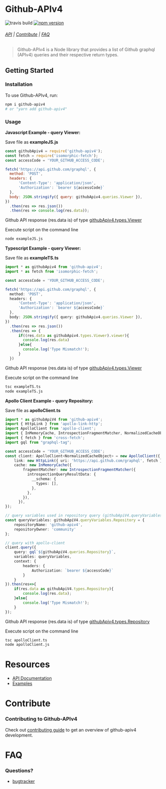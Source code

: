 # Github-APIv4
<!-- [START badges] -->
![travis build](https://api.travis-ci.org/ioedeveloper/github-apiv4.svg?branch=master)
[![npm version](https://badge.fury.io/js/github-apiv4.svg)](https://badge.fury.io/js/github-apiv4)
<!-- [END badges] -->

###### [API](https://github-apiv4.netlify.com/) | [Contribute](#contribute) | [FAQ](#faq)
> Github-APIv4 is a Node library that provides a list of Github graphql (APIv4) queries and their respective return types.

<!-- [START getstarted] -->
## Getting Started

### Installation
To use Github-APIv4, run:
```bash
npm i github-apiv4
# or "yarn add github-apiv4"
```

### Usage
**Javascript Example - query Viewer:**

Save file as **exampleJS.js**
```js
const githubApiv4 = require('github-apiv4');
const fetch = require('isomorphic-fetch');
const accessCode = 'YOUR_GITHUB_ACCESS_CODE';

fetch('https://api.github.com/graphql', {
  method: 'POST',
  headers: { 
      'Content-Type': 'application/json',
      'Authorization': `bearer ${accessCode}`
  },
  body: JSON.stringify({ query: githubApiv4.queries.Viewer }),
})
  .then(res => res.json())
  .then(res => console.log(res.data));
```
Github API response (res.data is) of type [githubApiv4.types.Viewer](https://github-apiv4.netlify.com/interfaces/_types_.viewer.html)

Execute script on the command line

```bash
node exampleJS.js
```

**Typescript Example - query Viewer:**

Save file as **exampleTS.ts**
```ts
import * as githubApiv4 from 'github-apiv4';
import * as fetch from 'isomorphic-fetch';

const accessCode = 'YOUR_GITHUB_ACCESS_CODE';

fetch('https://api.github.com/graphql', {
  method: 'POST',
  headers: { 
      'Content-Type': 'application/json',
      'Authorization': `bearer ${accessCode}`
  },
  body: JSON.stringify({ query: githubApiv4.queries.Viewer }),
})
  .then(res => res.json())
  .then(res => {
      if((res.data as githubApiv4.types.Viewer).viewer){
        console.log(res.data)
      }else{
        console.log('Type Mismatch!');
      }
  })
```
Github API response (res.data is) of type [githubApiv4.types.Viewer](https://github-apiv4.netlify.com/interfaces/_types_.viewer.html)

Execute script on the command line

```bash
tsc exampleTS.ts
node exampleTS.js
```

**Apollo Client Example - query Repository:**

Save file as **apolloClient.ts**
```ts
import * as githubApiV4 from 'github-apiv4';
import { HttpLink } from 'apollo-link-http';
import ApolloClient from 'apollo-client';
import { InMemoryCache, IntrospectionFragmentMatcher, NormalizedCacheObject } from 'apollo-cache-inmemory';
import { fetch } from 'cross-fetch';
import gql from "graphql-tag";

const accessCode = 'YOUR_GITHUB_ACCESS_CODE';
const client: ApolloClient<NormalizedCacheObject> = new ApolloClient({
    link: new HttpLink({ uri: 'https://api.github.com/graphql', fetch }),
    cache: new InMemoryCache({
        fragmentMatcher: new IntrospectionFragmentMatcher({
          introspectionQueryResultData: {
            __schema: {
              types: [],
            },
          },
        }),
      }),
});

// query variables used in repository query (githubApiV4.queryVariables.Repository)
const queryVariables: githubApiV4.queryVariables.Repository = {
    repositoryName: 'github-apiv4',
    repositoryOwner: 'community'
};

// query with apollo-client
client.query({
    query: gql`${githubApiV4.queries.Repository}`,
    variables: queryVariables,
    context: {
        headers: {
            Authorization: `bearer ${accessCode}`
        }
    }
}).then(res=>{
    if(res.data as githubApiV4.types.Repository){
        console.log(res.data);
    }else{
        console.log('Type Mismatch!');
    }
});
```
Github API response (res.data is) of type [githubApiv4.types.Repository](https://github-apiv4.netlify.com/interfaces/_types_.repository.html)

Execute script on the command line

```bash
tsc apolloClient.ts
node apolloClient.js
```
# Resources

- [API Documentation](https://github-apiv4.netlify.com/)
- [Examples](#usage)

# Contribute
### Contributing to Github-APIv4

Check out [contributing guide](https://github.com/ioedeveloper/github-apiv4/blob/master/CONTRIBUTING.md) to get an overview of github-apiv4 development.

# FAQ
### Questions?
- [bugtracker](https://github.com/ioedeveloper/github-apiv4/issues)

